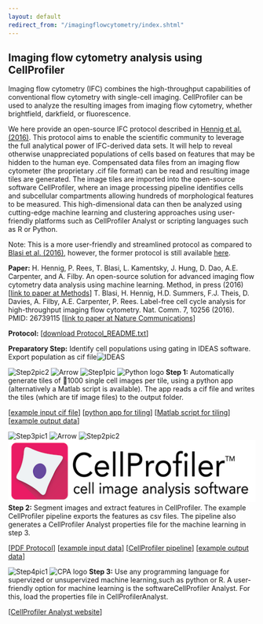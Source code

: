 ```yaml
---
layout: default
redirect_from: "/imagingflowcytometry/index.shtml"
---
```


Imaging flow cytometry analysis using CellProfiler
--------------------------------------------------

Imaging flow cytometry (IFC) combines the high-throughput capabilities of conventional flow cytometry with single-cell imaging. CellProfiler can be used to analyze the resulting images from imaging flow cytometry, whether brightfield, darkfield, or fluorescence.

We here provide an open-source IFC protocol described in [Hennig et al. (2016)](https://doi.org/10.1016/j.ymeth.2016.08.018). This protocol aims to enable the scientific community to leverage the full analytical power of IFC-derived data sets. It will help to reveal otherwise unappreciated populations of cells based on features that may be hidden to the human eye. Compensated data files from an imaging flow cytometer (the proprietary .cif file format) can be read and resulting image tiles are generated. The image tiles are imported into the open-source software CellProfiler, where an image processing pipeline identifies cells and subcellular compartments allowing hundreds of morphological features to be measured. This high-dimensional data can then be analyzed using cutting-edge machine learning and clustering approaches using user-friendly platforms such as CellProfiler Analyst or scripting languages such as R or Python.

Note: This is a more user-friendly and streamlined protocol as compared to [Blasi et al. (2016)](https://doi.org/10.1038/ncomms10256), however, the former protocol is still available [here](http://cellprofiler.org/imagingflowcytometry/IFC_label_free.html).

**Paper:**
H. Hennig, P. Rees, T. Blasi, L. Kamentsky, J. Hung, D. Dao, A.E. Carpenter, and A. Filby. An open-source solution for advanced imaging flow cytometry data analysis using machine learning. Method, in press (2016) [[link to paper at Methods](https://doi.org/10.1016/j.ymeth.2016.08.018)] T. Blasi, H. Hennig, H.D. Summers, F.J. Theis, D. Davies, A. Filby, A.E. Carpenter, P. Rees. Label-free cell cycle analysis for high-throughput imaging flow cytometry. Nat. Comm. 7, 10256 (2016). PMID: 26739115 [[link to paper at Nature Communications](https://doi.org/10.1038/ncomms10256)]

**Protocol:** [[download Protocol_README.txt](http://cellprofiler-org.s3.amazonaws.com/ifc/Protocol_README.txt)]

**Preparatory Step:** Identify cell populations using gating in IDEAS software. Export population as cif file![IDEAS](http://d1zymp9ayga15t.cloudfront.net/images/Ideas.jpg)

![Step2pic2](http://d1zymp9ayga15t.cloudfront.net/images/Step2pic2.jpg) ![Arrow](http://d1zymp9ayga15t.cloudfront.net/images/Arrow.png) ![Step1pic](http://d1zymp9ayga15t.cloudfront.net/images/Step1pic.jpg) ![Python logo](http://cellprofiler-org.s3.amazonaws.com/ifc/python-logo.png) **Step 1:** Automatically generate tiles of 1000 single cell images per tile, using a python app (alternatively a Matlab script is available). The app reads a cif file and writes the tiles (which are tif image files) to the output folder.

[[example input cif file](http://cellprofiler-org.s3.amazonaws.com/ifc/example.cif)] [[python app for tiling](https://github.com/CellProfiler/stitching)] [[Matlab script for tiling](http://cellprofiler-org.s3.amazonaws.com/ifc/Step1_Matlab_tiling.zip)] [[example output data](http://cellprofiler-org.s3.amazonaws.com/ifc/Step1_output_tiff_montages.zip)]

![Step3pic1](http://d1zymp9ayga15t.cloudfront.net/images/Step3pic1.jpg) ![Arrow](http://d1zymp9ayga15t.cloudfront.net/images/Arrow.png) ![Step2pic2](http://d1zymp9ayga15t.cloudfront.net/images/Step2pic2.jpg) ![CellProfiler logo](/images/cp_logo.png) **Step 2:** Segment images and extract features in CellProfiler. The example CellProfiler pipeline exports the features as csv files. The pipeline also generates a CellProfiler Analyst properties file for the machine learning in step 3.

[[PDF Protocol](http://d1zymp9ayga15t.cloudfront.net/Protocol/Step3Protocol.pdf)] [[example input data](http://cellprofiler-org.s3.amazonaws.com/ifc/Step2_input_tiled_tifs.zip)] [[CellProfiler pipeline](http://cellprofiler-org.s3.amazonaws.com/ifc/Step2_CellProfiler.cpproj)] [[example output data](http://cellprofiler-org.s3.amazonaws.com/ifc/Step2_CP_output.zip)]

![Step4pic1](http://d1zymp9ayga15t.cloudfront.net/images/Step4pic1.jpg) ![CPA logo](http://cellprofiler-org.s3.amazonaws.com/ifc/cpa_logo.jpg) **Step 3:** Use any programming language for supervized or unsupervized machine learning,such as python or R. A user-friendly option for machine learning is the softwareCellProfiler Analyst. For this, load the properties file in CellProfilerAnalyst.

[[CellProfiler Analyst website](http://cellprofiler.org/cp-analyst/)]
